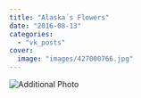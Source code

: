 ```yaml
---
title: "Alaska´s Flowers"
date: "2016-08-13"
categories: 
  - "vk_posts"
cover:
  image: "images/427000766.jpg"
---
```


![Additional Photo](https://vodpop.ru/wp-content/uploads/2023/07/427000767.jpg)
